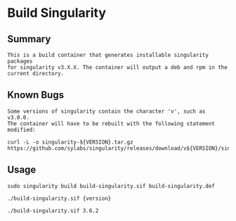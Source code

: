 # Build Singularity


## Summary
    This is a build container that generates installable singularity packages 
    for singularity v3.X.X. The container will output a deb and rpm in the 
    current directory.

## Known Bugs
    Some versions of singularity contain the character 'v', such as v3.0.0.
    The container will have to be rebuilt with the following statement 
    modified:

    curl -L -o singularity-${VERSION}.tar.gz https://github.com/sylabs/singularity/releases/download/v${VERSION}/singularity-${VERSION}.tar.gz

## Usage

    sudo singularity build build-singularity.sif build-singularity.def

    ./build-singularity.sif {version}

    ./build-singularity.sif 3.6.2
